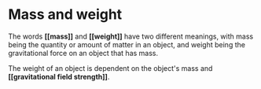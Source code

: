 # Mass and weight
The words **[[mass]]** and **[[weight]]** have two different meanings, with mass being the quantity or amount of matter in an object, and weight being the gravitational force on an object that has mass.

The weight of an object is dependent on the object's mass and **[[gravitational field strength]]**.